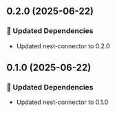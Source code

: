 ## 0.2.0 (2025-06-22)

### 🧱 Updated Dependencies

- Updated nest-connector to 0.2.0

## 0.1.0 (2025-06-22)

### 🧱 Updated Dependencies

- Updated nest-connector to 0.1.0